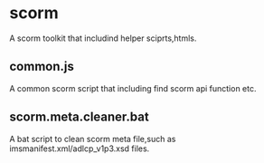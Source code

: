 # scorm
A scorm toolkit that includind helper sciprts,htmls.

## common.js
A common scorm script that including find scorm api function etc.

## scorm.meta.cleaner.bat
A bat script to clean scorm meta file,such as imsmanifest.xml/adlcp_v1p3.xsd files.